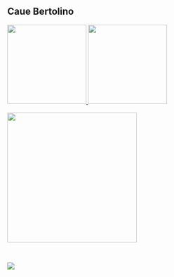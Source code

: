 ## Caue Bertolino

<a href="#">
 <div>  
  <img height="180em" src="https://github-readme-stats.vercel.app/api?username=CaueBertolino&show_icons=true&theme=dark&title_color=FFF&include_all_commits=true&count_private=true"/>
  <img height="180em" src="https://github-readme-stats.vercel.app/api/top-langs/?username=cauebertolino&theme=dark&layout=compact&langs_count=10&count_private=true&fetch=all"/>
</div>
<br>
<div>
 <img height="295em" src="https://activity-graph.herokuapp.com/graph?username=cauebertolino&theme=react-dark&count_private=true&custom_title=Caue%20Bertolino's%20Public%20Repositories%20Contribution%20Graph&color=FFFFFF" /></a>
</div>
<br>
</a>
  
  ##
<div> 
 <a href="https://www.linkedin.com/in/cauebertolino" target="_blank"><img src="https://img.shields.io/badge/-LinkedIn-%230077B5?style=for-the-badge&logo=linkedin&logoColor=white" target="_blank"></a> 
</div>
